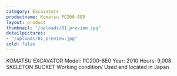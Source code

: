 ```yaml
---
category: Excavators
productname: Komatsu PC200-8E0
layout: product
thumbnail: "/uploads/81_preview.jpg"
detailpictures:
- "/uploads/81_preview.jpg"
sold: false
---
```


KOMATSU EXCAVATOR 
Model: PC200-8E0 
Year: 2010 Hours: 9,008 
SKELETON BUCKET 
Working condition/ Used and located in Japan



